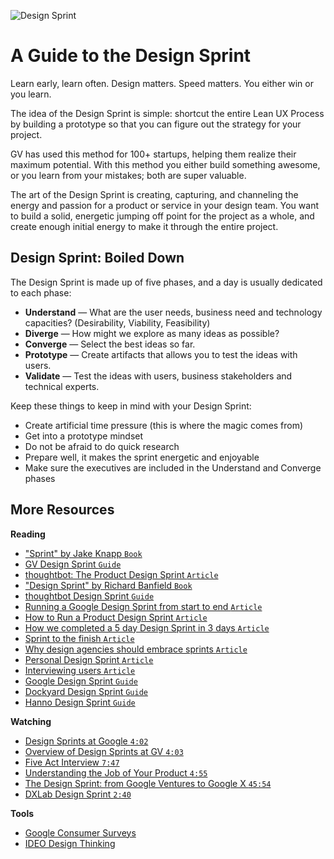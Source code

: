 ![Design Sprint](/Assets/design-sprint.png?raw=true "Design Sprint")

# A Guide to the Design Sprint

Learn early, learn often. Design matters. Speed matters. You either win or you learn.

The idea of the Design Sprint is simple: shortcut the entire Lean UX Process by building a prototype so that you can figure out the strategy for your project.

GV has used this method for 100+ startups, helping them realize their maximum potential. With this method you either build something awesome, or you learn from your mistakes; both are super valuable.

The art of the Design Sprint is creating, capturing, and channeling the energy and passion for a product or service in your design team. You want to build a solid, energetic jumping off point for the project as a whole, and create enough initial energy to make it through the entire project.

## Design Sprint: Boiled Down

The Design Sprint is made up of five phases, and a day is usually dedicated to each phase:

- **Understand** — What are the user needs, business need and technology capacities? (Desirability, Viability, Feasibility)
- **Diverge** — How might we explore as many ideas as possible?
- **Converge** — Select the best ideas so far.
- **Prototype** — Create artifacts that allows you to test the ideas with users.
- **Validate** — Test the ideas with users, business stakeholders and technical experts.

Keep these things to keep in mind with your Design Sprint:

- Create artificial time pressure (this is where the magic comes from)
- Get into a prototype mindset
- Do not be afraid to do quick research
- Prepare well, it makes the sprint energetic and enjoyable
- Make sure the executives are included in the Understand and Converge phases

## More Resources

**Reading**

- ["Sprint" by Jake Knapp `Book`](http://goo.gl/tv77Tz)
- [GV Design Sprint `Guide`](http://www.gv.com/sprint/)
- [thoughtbot: The Product Design Sprint `Article`](https://robots.thoughtbot.com/the-product-design-sprint)
- ["Design Sprint" by Richard Banfield `Book`](http://goo.gl/dqQ96p)
- [thoughtbot Design Sprint `Guide`](https://github.com/thoughtbot/design-sprint)
- [Running a Google Design Sprint from start to end `Article`](http://hackingui.com/design/design-sprint/)
- [How to Run a Product Design Sprint `Article`](http://www.tandemseven.com/blog/ux-agile-run-product-design-sprint/)
- [How we completed a 5 day Design Sprint in 3 days `Article`](http://blog.invisionapp.com/design-sprint/)
- [Sprint to the finish `Article`](https://medium.com/@gbeldam/sprint-to-the-finish-40bd9edba63e#.bxyueloge)
- [Why design agencies should embrace sprints `Article`](https://medium.com/@dburka/why-design-agencies-should-embrace-sprints-c5164a852178)
- [Personal Design Sprint `Article`](http://designsprints.com/design-sprint/)
- [Interviewing users `Article`](https://www.nngroup.com/articles/interviewing-users/)
- [Google Design Sprint `Guide`](https://developers.google.com/design-sprint)
- [Dockyard Design Sprint `Guide`](https://dockyard.com/design-sprints)
- [Hanno Design Sprint `Guide`](https://hanno.co/what-we-do/sprint/)

**Watching**

- [Design Sprints at Google `4:02`](https://www.youtube.com/watch?v=137XnWlUTKY)
- [Overview of Design Sprints at GV `4:03`](https://youtu.be/qvdO0G4uQgc)
- [Five Act Interview `7:47`](https://www.youtube.com/watch?v=U9ZG19XTbd4&feature=youtu.be)
- [Understanding the Job of Your Product `4:55`](https://www.youtube.com/watch?v=f84LymEs67Y)
- [The Design Sprint: from Google Ventures to Google X `45:54`](https://www.youtube.com/v/aWQUSiOZ0x8?start=341&end=1442)
- [DXLab Design Sprint `2:40`](https://vimeo.com/102282054)

**Tools**

- [Google Consumer Surveys](http://www.google.com/insights/consumersurveys/use_cases)
- [IDEO Design Thinking](http://www.designkit.org/)
